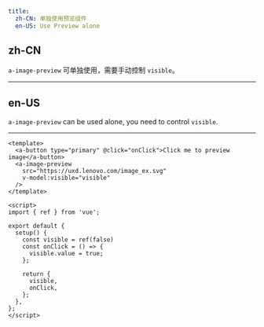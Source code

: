 ```yaml
title:
  zh-CN: 单独使用预览组件
  en-US: Use Preview alone
```

## zh-CN

`a-image-preview` 可单独使用，需要手动控制 `visible`。

---

## en-US

`a-image-preview` can be used alone, you need to control `visible`.

---

```vue
<template>
  <a-button type="primary" @click="onClick">Click me to preview image</a-button>
  <a-image-preview
    src="https://uxd.lenovo.com/image_ex.svg"
    v-model:visible="visible"
  />
</template>

<script>
import { ref } from 'vue';

export default {
  setup() {
    const visible = ref(false)
    const onClick = () => {
      visible.value = true;
    };

    return {
      visible,
      onClick,
    };
  },
};
</script>
```
